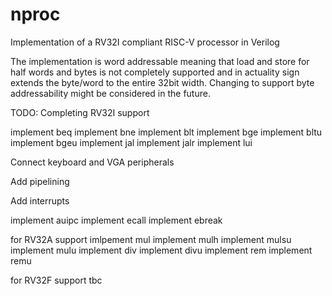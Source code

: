# nproc
Implementation of a RV32I compliant RISC-V processor in Verilog

The implementation is word addressable meaning that load and store for half words and bytes is not completely supported and in actuality sign extends the byte/word to the entire 32bit width. Changing to support byte addressability might be considered in the future.

TODO: Completing RV32I support

implement beq
implement bne
implement blt
implement bge
implement bltu
implement bgeu
implement jal
implement jalr
implement lui

Connect keyboard and VGA peripherals

Add pipelining

Add interrupts

implement auipc
implement ecall
implement ebreak


for RV32A support
imlpement mul
implement mulh
implement mulsu
implement mulu
implement div
implement divu
implement rem
implement remu

for RV32F support
tbc